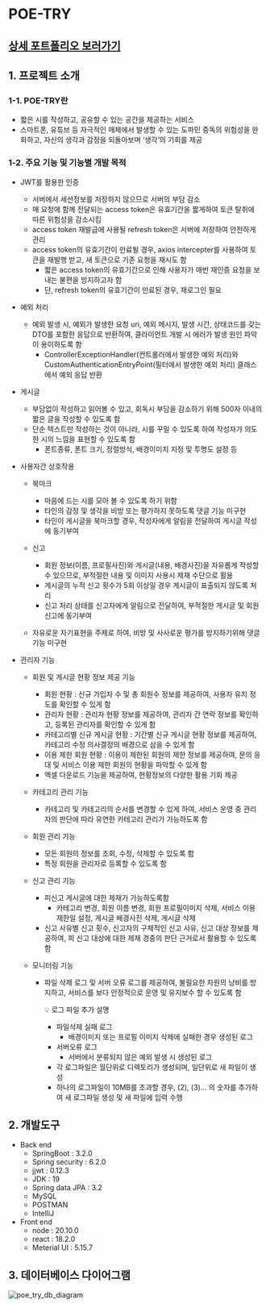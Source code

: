 # POE-TRY
## [상세 포트폴리오 보러가기](https://crystal-bayberry-1c6.notion.site/POE-TRY-62f77278e5c0480bb0296c07077ac290?pvs=4)

## 1. 프로젝트 소개

### 1-1. POE-TRY란

- 짧은 시를 작성하고, 공유할 수 있는 공간을 제공하는 서비스
- 스마트폰, 유튜브 등 자극적인 매체에서 발생할 수 있는 도파민 중독의 위험성을 완화하고, 자신의 생각과 감정을 되돌아보며 ‘생각’의 기회를 제공

### 1-2. 주요 기능 및 기능별 개발 목적

- JWT를 활용한 인증
    - 서버에서 세션정보를 저장하지 않으므로 서버의 부담 감소
    - 매 요청에 함께 전달되는 access token은 유효기간을 짧게하여 토큰 탈취에 따른 위험성을 감소시킴
    - access token 재발급에 사용될 refresh token은 서버에 저장하여 안전하게 관리
    - access token의 유효기간이 만료될 경우, axios intercepter를 사용하여 토큰을 재발행 받고, 새 토큰으로 기존 요청을 재시도 함
        - 짧은 access token의 유효기간으로 인해 사용자가 매번 재인증 요청을 보내는 불편을 방지하고자 함
        - 단, refresh token의 유효기간이 만료된 경우, 재로그인 필요
          
- 예외 처리
    - 예외 발생 시, 예외가 발생한 요청 uri, 예외 메시지, 발생 시간, 상태코드를 갖는 DTO를 포함한 응답으로 반환하여, 클라이언트 개발 시 에러가 발생 원인 파악이 용이하도록 함
        - ControllerExceptionHandler(컨트롤러에서 발생한 예외 처리)와 CustomAuthenticationEntryPoint(필터에서 발생한 예외 처리) 클래스에서 예외 응답 반환

- 게시글
    - 부담없이 작성하고 읽어볼 수 있고, 회독시 부담을 감소하기 위해 500자 이내의 짧은 글을 작성할 수 있도록 함
    - 단순 텍스트만 작성하는 것이 아니라, 시를 꾸밀 수 있도록 하여 작성자가 의도한 시의 느낌을 표현할 수 있도록 함
        - 폰트종류, 폰트 크기, 정렬방식, 배경이미지 지정 및 투명도 설정 등

- 사용자간 상호작용    
    - 북마크
        - 마음에 드는 시를 모아 볼 수 있도록 하기 위함
        - 타인의 감정 및 생각을 비방 또는 평가하지 못하도록 댓글 기능 미구현
        - 타인이 게시글을 북마크할 경우, 작성자에게 알림을 전달하여 게시글 작성에 동기부여
    
    - 신고
        - 회원 정보(이름, 프로필사진)와 게시글(내용, 배경사진)을 자유롭게 작성할 수 있으므로, 부적절한 내용 및 이미지 사용시 제재 수단으로 활용
        - 게시글의 누적 신고 횟수가 5회 이상일 경우 게시글이 표출되지 않도록 처리
        - 신고 처리 상태를 신고자에게 알림으로 전달하여, 부적절한 게시글 및 회원 신고에 동기부여
    - 자유로운 자기표현을 주제로 하여, 비방 및 사사로운 평가를 방지하기위해 댓글기능 미구현

- 관리자 기능
    - 회원 및 게시글 현황 정보 제공 기능
        - 회원 현황 : 신규 가입자 수 및 총 회원수 정보를 제공하여, 사용자 유치 정도를 확인할 수 있게 함
        - 관리자 현황 : 관리자 현황 정보를 제공하여, 관리자 간 연락 정보를 확인하고, 등록된 관리자를 확인할 수 있게 함
        - 카테고리별 신규 게시글 현황 : 기간별 신규 게시글 현황 정보를 제공하여, 카테고리 수정 의사결정의 배경으로 삼을 수 있게 함
        - 이용 제한 회원 현황 : 이용이 제한된 회원의 제한 정보를 제공하여, 문의 응대 및 서비스 이용 제한 회원의 현황을 파악할 수 있게 함
        - 엑셀 다운로드 기능을 제공하여, 현황정보의 다양한 활용 기회 제공

    - 카테고리 관리 기능
        - 카테고리 및 카테고리의 순서를 변경할 수 있게 하여, 서비스 운영 중 관리자의 판단에 따라 유연한 카테고리 관리가 가능하도록 함
    
    - 회원 관리 기능
        - 모든 회원의 정보를 조회, 수정, 삭제할 수 있도록 함
        - 특정 회원을 관리자로 등록할 수 있도록 함
    
    - 신고 관리 기능
        - 피신고 게시글에 대한 제재가 가능하도록함
            - 카테고리 변경, 회원 이름 변경, 회원 프로필이미지 삭제, 서비스 이용 제한일 설정, 게시글 배경사진 삭제, 게시글 삭제
        - 신고 사유별 신고 횟수, 신고자의 구체적인 신고 사유, 신고 대상 정보를 제공하여, 피 신고 대상에 대한 제재 경중의 판단 근거로서 활용할 수 있도록 함
    
    - 모니터링 기능
        - 파일 삭제 로그 및 서버 오류 로그를 제공하여, 불필요한 자원의 낭비를 방지하고, 서비스를 보다 안정적으로 운영 및 유지보수 할 수 있도록 함
            
            <aside>
            💡 로그 파일 추가 설명
            
            - 파일삭제 실패 로그
                - 배경이미지 또는 프로필 이미지 삭제에 실패한 경우 생성된 로그
            - 서버오류 로그
                - 서버에서 분류되지 않은 예외 발생 시 생성된 로그
            - 각 로그파일은 월단위로 디렉토리가 생성되며, 일단위로 새 파일이 생성
            - 하나의 로그파일이 10MB를 초과할 경우, (2), (3)… 의 숫자를 추가하여 새 로그파일 생성 및 새 파일에 입력 수행
            </aside>
            

## 2. 개발도구

- Back end
    - SpringBoot : 3.2.0
    - Spring security : 6.2.0
    - jjwt : 0.12.3
    - JDK : 19
    - Spring data JPA : 3.2
    - MySQL
    - POSTMAN
    - IntelliJ
- Front end
    - node : 20.10.0
    - react : 18.2.0
    - Meterial UI : 5.15.7

## 3. 데이터베이스 다이어그램
![poe_try_db_diagram](https://github.com/suyeop627/fitchwi_icia_finalproject/assets/112303446/62ebfb1a-dd20-4cab-adf1-cf5c4b07402f)

